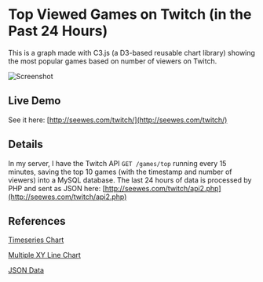 # Top Viewed Games on Twitch (in the Past 24 Hours)

This is a graph made with C3.js (a D3-based reusable chart library) showing the most popular games based on number of viewers on Twitch.

![Screenshot](http://i.imgur.com/anqHMBQ.png)

## Live Demo

See it here: [http://seewes.com/twitch/](http://seewes.com/twitch/)

## Details

In my server, I have the Twitch API `GET /games/top` running every 15 minutes, saving the top 10 games (with the timestamp and number of viewers) into a MySQL database. The last 24 hours of data is processed by PHP and sent as JSON here: [http://seewes.com/twitch/api2.php](http://seewes.com/twitch/api2.php)

## References

[Timeseries Chart](http://c3js.org/samples/timeseries.html)

[Multiple XY Line Chart](http://c3js.org/samples/simple_xy_multiple.html)

[JSON Data](http://c3js.org/samples/data_json.html)